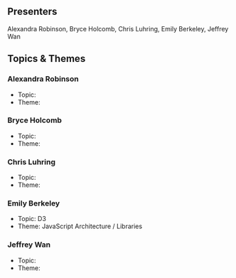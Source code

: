 ## Presenters

Alexandra Robinson, Bryce Holcomb, Chris Luhring, Emily Berkeley, Jeffrey Wan

## Topics & Themes

### Alexandra Robinson

* Topic:
* Theme:

### Bryce Holcomb

* Topic:
* Theme:

### Chris Luhring

* Topic:
* Theme:

### Emily Berkeley

* Topic: D3
* Theme: JavaScript Architecture / Libraries

### Jeffrey Wan

* Topic:
* Theme:

